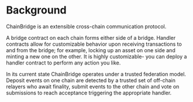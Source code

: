 # Background

ChainBridge is an extensible cross-chain communication protocol.

A bridge contract on each chain forms either side of a bridge. Handler contracts allow for customizable behavior upon receiving transactions to and from the bridge; for example, locking up an asset on one side and minting a new one on the other. It is highly customizable- you can deploy a handler contract to perform any action you like.

In its current state ChainBridge operates under a trusted federation model. Deposit events on one chain are detected by a trusted set of off-chain relayers who await finality, submit events to the other chain and vote on submissions to reach acceptance triggering the appropriate handler.
